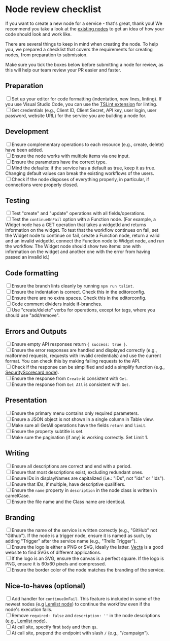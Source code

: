 # Node review checklist

If you want to create a new node for a service - that's great, thank you! We recommend you take a look at the [existing nodes](https://github.com/n8n-io/n8n/tree/master/packages/nodes-base/nodes) to get an idea of how your code should look and work like. 

There are several things to keep in mind when creating the node. To help you, we prepared a checklist that covers the requirements for creating nodes, from preparation to submission.

Make sure you tick the boxes below before submitting a node for review, as this will help our team review your PR easier and faster.

## Preparation
<input type="checkbox">Set up your editor for code formatting (indentation, new lines, linting). If you use Visual Studio Code, you can use the <a href="https://marketplace.visualstudio.com/items?itemName=ms-vscode.vscode-typescript-tslint-plugin">TSLint extension</a> for linting.</input> <br>
<input type="checkbox">Get credentials (e.g., Client ID, Client Secret, API key, user login, user password, website URL) for the service you are building a node for.</input>

## Development

<input type="checkbox">Ensure complementary operations to each resource (e.g., create, delete) have been added.</input><br>
<input type="checkbox">Ensure the node works with multiple items via one input.</input><br>
<input type="checkbox">Ensure the parameters have the correct type.</input><br>
<input type="checkbox">Mind the defaults: if the service has a default as true, keep it as true. Changing default values can break the existing workflows of the users.</input><br>
<input type="checkbox">Check if the node disposes of everything properly, in particular, if connections were properly closed.</input><br>

## Testing

<input type="checkbox">Test "create" and "update" operations with all fields/operations.</input><br>
<input type="checkbox">Test the `continueOnFail` option with a Function node. (For example, a Widget node has a GET operation that takes a widgetId and returns information on the widget. To test that the workflow continues on fail, set the Widget node to continue on fail, create a Function node, return a valid and an invalid widgetId, connect the Function node to Widget node, and run the workflow. The Widget node should show two items: one with information on the widget and another one with the error from having passed an invalid id.)</input><br>

## Code formatting

<input type="checkbox">Ensure the branch lints cleanly by running `npm run tslint`.</input><br>
<input type="checkbox">Ensure the indentation is correct. Check this in the editorconfig.</input><br>
<input type="checkbox">Ensure there are no extra spaces. Check this in the editorconfig.</input><br>
<input type="checkbox">Code comment dividers inside if-branches.</input><br>
<input type="checkbox">Use "create/delete" verbs for operations, except for tags, where you should use "add/remove".</input><br>

## Errors and Outputs

<input type="checkbox">Ensure empty API responses return `{ success: true }`.</input><br>
<input type="checkbox">Ensure the error responses are handled and displayed correctly (e.g., malformed requests, requests with invalid credentials) and use the current format. You can check this by making failing requests to the API.</input><br>
<input type="checkbox">Check if the response can be simplified and add a simplify function (e.g., <a href="https://github.com/n8n-io/n8n/blob/master/packages/nodes-base/nodes/SecurityScorecard/GenericFunctions.ts">SecurityScorecard node</a>).</input><br>
<input type="checkbox">Ensure the response from `Create` is consistent with `Get`.</input><br>
<input type="checkbox">Ensure the response from `Get All` is consistent with `Get`.</input><br>

## Presentation

<input type="checkbox">Ensure the primary menu contains only required parameters.</input><br>
<input type="checkbox">Ensure a JSON object is not shown in a single column in Table view.</input><br>
<input type="checkbox">Make sure all GetAll operations have the fields `return` and `limit`.</input><br>
<input type="checkbox">Ensure the property subtitle is set.</input><br>
<input type="checkbox">Make sure the pagination (if any) is working correctly. Set Limit 1.</input><br>

## Writing

<input type="checkbox">Ensure all descriptions are correct and end with a period.</input><br>
<input type="checkbox">Ensure that most descriptions exist, excluding redundant ones.</input><br>
<input type="checkbox">Ensure IDs in displayNames are capitalized (i.e.: "IDs", not "ids" or "Ids").</input><br>
<input type="checkbox">Ensure that IDs, if multiple, have descriptive qualifiers.</input><br>
<input type="checkbox">Ensure the `name` property in `description` in the node class is written in camelCase.</input><br>
<input type="checkbox">Ensure the file name and the Class name are identical.</input><br>

## Branding

<input type="checkbox">Ensure the name of the service is written correctly (e.g., "GitHub" not "Github"). If the node is a trigger node, ensure it is named as such, by adding "Trigger" after the service name (e.g., "Trello Trigger").</input><br>
<input type="checkbox">Ensure the logo is either a PNG or SVG, ideally the latter. <a href="https://vecta.io/symbols">Vecta</a> is a good website to find SVGs of different applications.</input><br>
<input type="checkbox">If the logo is an SVG, ensure the canvas is a perfect square. If the logo is PNG, ensure it is 60x60 pixels and compressed.</input><br>
<input type="checkbox">Ensure the border color of the node matches the branding of the service.</input><br>

## Nice-to-haves (optional)
<input type="checkbox">Add handler for `continueOnFail`. This feature is included in some of the newest nodes (e.g <a href="https://github.com/n8n-io/n8n/blob/master/packages/nodes-base/nodes/Lemlist/Lemlist.node.ts">Lemlist node</a>) to continue the workflow even if the node's execution fails.</input><br>
<input type="checkbox">Remove `required: false` and `description: ''` in the node descriptions (e.g., <a href="https://github.com/n8n-io/n8n/tree/master/packages/nodes-base/nodes/Lemlist/descriptions">Lemlist node</a>).</input><br>
<input type="checkbox">At call site, specify first `body` and then `qs`.</input><br>
<input type="checkbox">At call site, prepend the endpoint with slash `/` (e.g., "/campaign").</input><br>
